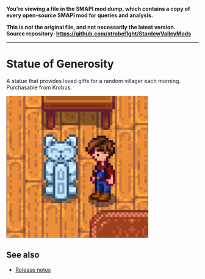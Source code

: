 **You're viewing a file in the SMAPI mod dump, which contains a copy of every open-source SMAPI mod
for queries and analysis.**

**This is _not_ the original file, and not necessarily the latest version.**  
**Source repository: https://github.com/strobel1ght/StardewValleyMods**

----

# Statue of Generosity
A statue that provides loved gifts for a random villager each morning. Purchasable from Krobus.

![](screenshot.png)

## See also
* [Release notes](release-notes.md)
